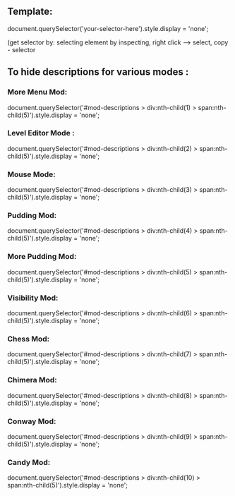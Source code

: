 ## Template:
document.querySelector('your-selector-here').style.display = 'none';

(get selector by: selecting element by inspecting, right click --> select, copy - selector

## To hide descriptions for various modes : 
### More Menu Mod:
document.querySelector('#mod-descriptions > div:nth-child(1) > span:nth-child(5)').style.display = 'none';

### Level Editor Mode :
document.querySelector('#mod-descriptions > div:nth-child(2) > span:nth-child(5)').style.display = 'none';

### Mouse Mode:
document.querySelector('#mod-descriptions > div:nth-child(3) > span:nth-child(5)').style.display = 'none';

### Pudding Mod:
document.querySelector('#mod-descriptions > div:nth-child(4) > span:nth-child(5)').style.display = 'none';

### More Pudding Mod:
document.querySelector('#mod-descriptions > div:nth-child(5) > span:nth-child(5)').style.display = 'none';

### Visibility Mod:
document.querySelector('#mod-descriptions > div:nth-child(6) > span:nth-child(5)').style.display = 'none';

### Chess Mod:
document.querySelector('#mod-descriptions > div:nth-child(7) > span:nth-child(5)').style.display = 'none';

### Chimera Mod:
document.querySelector('#mod-descriptions > div:nth-child(8) > span:nth-child(5)').style.display = 'none';

### Conway Mod:
document.querySelector('#mod-descriptions > div:nth-child(9) > span:nth-child(5)').style.display = 'none';

### Candy Mod:
document.querySelector('#mod-descriptions > div:nth-child(10) > span:nth-child(5)').style.display = 'none';
